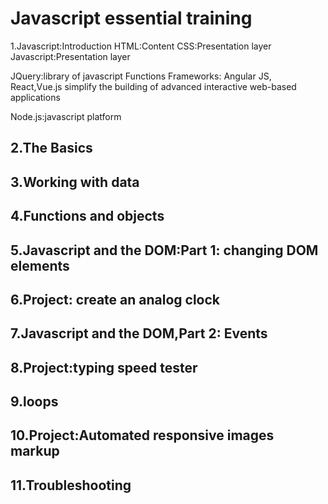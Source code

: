 # Javascript essential training

1.Javascript:Introduction
HTML:Content
CSS:Presentation layer
Javascript:Presentation layer

JQuery:library of javascript Functions
Frameworks: Angular JS, React,Vue.js
simplify the building of advanced interactive web-based applications

Node.js:javascript platform

## 2.The Basics

## 3.Working with data

## 4.Functions and objects

## 5.Javascript and the DOM:Part 1: changing DOM elements

## 6.Project: create an analog clock

## 7.Javascript and the DOM,Part 2: Events

## 8.Project:typing speed tester

## 9.loops

## 10.Project:Automated responsive images markup

## 11.Troubleshooting





